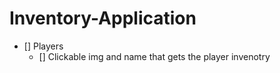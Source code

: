 # Inventory-Application

- [] Players
    - [] Clickable img and name that gets the player invenotry
